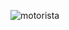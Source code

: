 ![motorista](https://github.com/ICEI-PUC-Minas-PCO-SI/pco-si-2023-1-p1-proj-web-t2-g2-transpeste/assets/125770684/a59a63c3-00e2-49b6-9aa4-50cb55a1868b)

